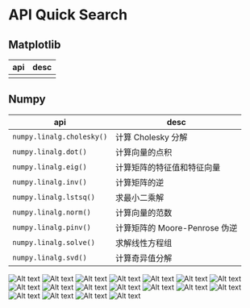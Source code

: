 # API Quick Search

## Matplotlib

| api | desc |
| --- | ---- |
|     |      |

## Numpy

| api                       | desc                          |
| ------------------------- | ----------------------------- |
| `numpy.linalg.cholesky()` | 计算 Cholesky 分解            |
| `numpy.linalg.dot()`      | 计算向量的点积                |
| `numpy.linalg.eig()`      | 计算矩阵的特征值和特征向量    |
| `numpy.linalg.inv()`      | 计算矩阵的逆                  |
| `numpy.linalg.lstsq()`    | 求最小二乘解                  |
| `numpy.linalg.norm()`     | 计算向量的范数                |
| `numpy.linalg.pinv()`     | 计算矩阵的 Moore-Penrose 伪逆 |
| `numpy.linalg.solve()`    | 求解线性方程组                |
| `numpy.linalg.svd()`      | 计算奇异值分解                |

![Alt text](../assets/image-26.png)
![Alt text](../assets/image-27.png)
![Alt text](../assets/image-35.png)
![Alt text](../assets/image-41.png)
![Alt text](../assets/image-48.png)
![Alt text](../assets/image-50.png)
![Alt text](../assets/image-52.png)
![Alt text](../assets/image-54.png)
![Alt text](../assets/image-57.png)
![Alt text](../assets/image-59.png)
![Alt text](../assets/image-61.png)
![Alt text](../assets/image-64.png)
![Alt text](../assets/image-65.png)
![Alt text](../assets/image-67.png)
![Alt text](../assets/image-69.png)
![Alt text](../assets/image-70.png)
![Alt text](../assets/image-71.png)
![Alt text](../assets/image-72.png)
